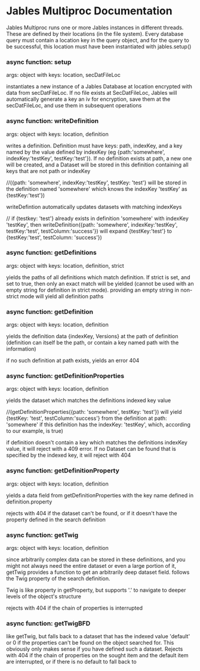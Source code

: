 # Jables Multiproc Documentation

Jables Multiproc runs one or more Jables instances in different threads. These are defined by their locations (in the file system). Every database query must contain a location key in the query object, and for the query to be successful, this location must have been instantiated with jables.setup()

### async function: setup

args: object with keys: location, secDatFileLoc

instantiates a new instance of a Jables Database at location encrypted with data from secDatFileLoc. If no file exists at SecDatFileLoc, Jables will automatically generate a key an iv for encryption, save them at the secDatFileLoc, and use them in subsequent operations


### async function: writeDefinition

args: object with keys: location, definition

writes a definition. Definition must have keys: path, indexKey, and a key named by the value defined by indexKey (eg {path:'somewhere', indexKey:'testKey', testKey:'test'}). If no definition exists at path, a new one will be created, and a Dataset will be stored in this definition containing all keys that are not path or indexKey

//({path: 'somewhere', indexKey:'testKey', testKey: 'test'} will be stored in the definition named 'somewhere' which knows the indexKey 'testKey' as {testKey:'test'})

writeDefintion automatically updates datasets with matching indexKeys

// if {testkey: 'test'} already exists in definition 'somewhere' with indexKey 'testKey', then writeDefinition({path: 'somewhere', indexKey:'testKey', testKey:'test', testColumn:'success'}) will expand {testKey:'test'} to {testKey:'test', testColumn: 'success'})


### async function: getDefinitions

args: object with keys: location, definition, strict

yields the paths of all definitions which match definition. If strict is set, and set to true, then only an exact match will be yielded (cannot be used with an empty string for definition in strict mode). providing an empty string in non-strict mode will yield all definition paths


### async function: getDefinition

args: object with keys: location, definition

yields the definition data {indexKey, Versions} at the path of definition (definition can itself be the path, or contain a key named path with the information)

if no such definition at path exists, yields an error 404


### async function: getDefinitionProperties

args: object with keys: location, definition

yields the dataset which matches the definitions indexed key value

//(getDefinitionProperties({path: 'somewhere', testKey: 'test'}) will yield {testKey: 'test', testColumn:'success'} from the definition at path: 'somewhere' if this definition has the indexKey: 'testKey', which, according to our example, is true) 

if definition doesn't contain a key which matches the definitions indexKey value, it will reject with a 409 error. If no Dataset can be found that is specified by the indexed key, it will reject with 404


### async function: getDefinitionProperty

args: object with keys: location, definition

yields a data field from getDefinitionProperties with the key name defined in definition.property

rejects with 404 if the dataset can't be found, or if it doesn't have the property defined in the search definition

### async function: getTwig

args: object with keys: location, definition

since arbitrarily complex data can be stored in these definitions, and you might not always need the entire dataset or even a large portion of it, getTwig provides a function to get an arbitrarily deep dataset field. follows the Twig property of the search definition.

Twig is like property in getProperty, but supports '.' to navigate to deeper levels of the object's structure

rejects with 404 if the chain of properties is interrupted

### async function: getTwigBFD

like getTwig, but falls back to a dataset that has the indexed value 'default' or 0 if the properties can't be found on the object searched for. This obviously only makes sense if you have defined such a dataset. Rejects with 404 if the chain of properties on the sought item and the default item are interrupted, or if there is no default to fall back to
